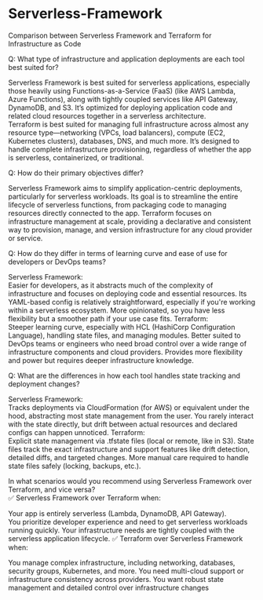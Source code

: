 # Serverless-Framework
Comparison between Serverless Framework and Terraform for Infrastructure as Code    

Q: What type of infrastructure and application deployments are each tool best suited for?   

Serverless Framework is best suited for serverless applications, especially those heavily using Functions-as-a-Service (FaaS) (like AWS Lambda, Azure Functions), along with tightly coupled services like API Gateway, DynamoDB, and S3. It’s optimized for deploying application code and related cloud resources together in a serverless architecture.   
Terraform is best suited for managing full infrastructure across almost any resource type—networking (VPCs, load balancers), compute (EC2, Kubernetes clusters), databases, DNS, and much more. It’s designed to handle complete infrastructure provisioning, regardless of whether the app is serverless, containerized, or traditional.   

Q: How do their primary objectives differ?   

Serverless Framework aims to simplify application-centric deployments, particularly for serverless workloads. Its goal is to streamline the entire lifecycle of serverless functions, from packaging code to managing resources directly connected to the app.
Terraform focuses on infrastructure management at scale, providing a declarative and consistent way to provision, manage, and version infrastructure for any cloud provider or service.   

Q: How do they differ in terms of learning curve and ease of use for developers or DevOps teams?   

Serverless Framework:   
Easier for developers, as it abstracts much of the complexity of infrastructure and focuses on deploying code and essential resources.
Its YAML-based config is relatively straightforward, especially if you're working within a serverless ecosystem.
More opinionated, so you have less flexibility but a smoother path if your use case fits.
Terraform:   
Steeper learning curve, especially with HCL (HashiCorp Configuration Language), handling state files, and managing modules.
Better suited to DevOps teams or engineers who need broad control over a wide range of infrastructure components and cloud providers.
Provides more flexibility and power but requires deeper infrastructure knowledge.   

Q: What are the differences in how each tool handles state tracking and deployment changes?   

Serverless Framework:   
Tracks deployments via CloudFormation (for AWS) or equivalent under the hood, abstracting most state management from the user.
You rarely interact with the state directly, but drift between actual resources and declared configs can happen unnoticed.
Terraform:   
Explicit state management via .tfstate files (local or remote, like in S3).
State files track the exact infrastructure and support features like drift detection, detailed diffs, and targeted changes.
More manual care required to handle state files safely (locking, backups, etc.).   

In what scenarios would you recommend using Serverless Framework over Terraform, and vice versa?   
✅ Serverless Framework over Terraform when:   
   
Your app is entirely serverless (Lambda, DynamoDB, API Gateway).   
You prioritize developer experience and need to get serverless workloads running quickly.
Your infrastructure needs are tightly coupled with the serverless application lifecycle.
✅ Terraform over Serverless Framework when:   
   
You manage complex infrastructure, including networking, databases, security groups, Kubernetes, and more.
You need multi-cloud support or infrastructure consistency across providers.
You want robust state management and detailed control over infrastructure changes   



